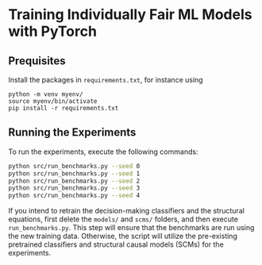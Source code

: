 # Training Individually Fair ML Models with PyTorch

## Prequisites

Install the packages in `requirements.txt`, for instance using

```
python -m venv myenv/
source myenv/bin/activate
pip install -r requirements.txt
```

## Running the Experiments

To run the experiments, execute the following commands:

```bash
python src/run_benchmarks.py --seed 0
python src/run_benchmarks.py --seed 1
python src/run_benchmarks.py --seed 2
python src/run_benchmarks.py --seed 3
python src/run_benchmarks.py --seed 4
```

If you intend to retrain the decision-making classifiers and the structural equations, 
first delete the `models/` and `scms/` folders, and then execute `run_benchmarks.py`. This step will ensure that the benchmarks are run using the new training data. Otherwise, the script will utilize the pre-existing pretrained classifiers and structural causal models (SCMs) for the experiments.
